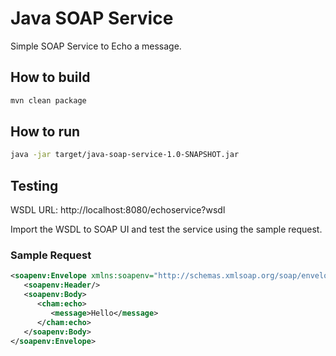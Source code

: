 # Java SOAP Service
 Simple SOAP Service to Echo a message.

## How to build
```bash
mvn clean package
```

## How to run
```bash
java -jar target/java-soap-service-1.0-SNAPSHOT.jar
```

## Testing

WSDL URL: http://localhost:8080/echoservice?wsdl

Import the WSDL to SOAP UI and test the service using the sample request.
### Sample Request
```xml
<soapenv:Envelope xmlns:soapenv="http://schemas.xmlsoap.org/soap/envelope/" xmlns:cham="http://chameerar.github.io/">
   <soapenv:Header/>
   <soapenv:Body>
      <cham:echo>
         <message>Hello</message>
      </cham:echo>
   </soapenv:Body>
</soapenv:Envelope>
```
